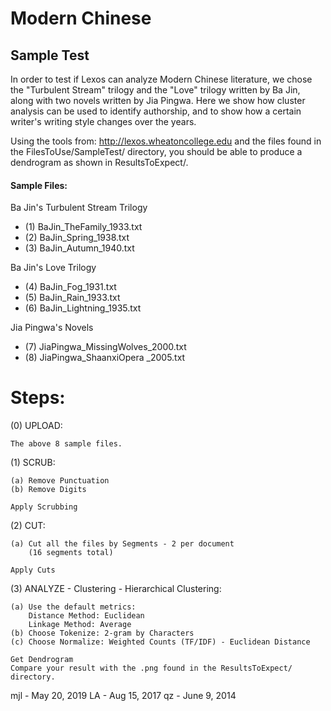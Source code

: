 # Modern Chinese

Sample Test
---------------------------------------------------------------------
In order to test if Lexos can analyze Modern Chinese literature, we 
chose the "Turbulent Stream" trilogy and the "Love" trilogy written 
by Ba Jin, along with two novels written by Jia Pingwa. Here we show how 
cluster analysis can be used to identify authorship, and to 
show how a certain writer's writing style changes over the years.

Using the tools from:   http://lexos.wheatoncollege.edu
and the files found in the FilesToUse/SampleTest/ directory, you 
should be able to produce a dendrogram as shown in ResultsToExpect/.

#### Sample Files:
Ba Jin's Turbulent Stream Trilogy

* (1) BaJin_TheFamily_1933.txt
* (2) BaJin_Spring_1938.txt
* (3) BaJin_Autumn_1940.txt

Ba Jin's Love Trilogy

* (4) BaJin_Fog_1931.txt
* (5) BaJin_Rain_1933.txt
* (6) BaJin_Lightning_1935.txt

Jia Pingwa's Novels

* (7) JiaPingwa_MissingWolves_2000.txt
* (8) JiaPingwa_ShaanxiOpera _2005.txt


Steps:
=====================================================================
(0) UPLOAD:

    The above 8 sample files.

(1) SCRUB:

    (a) Remove Punctuation
    (b) Remove Digits
    
    Apply Scrubbing
(2) CUT: 

    (a) Cut all the files by Segments - 2 per document
        (16 segments total)
    
    Apply Cuts
    
(3) ANALYZE - Clustering - Hierarchical Clustering:

    (a) Use the default metrics:
        Distance Method: Euclidean
        Linkage Method: Average
    (b) Choose Tokenize: 2-gram by Characters
    (c) Choose Normalize: Weighted Counts (TF/IDF) - Euclidean Distance
    
    Get Dendrogram
    Compare your result with the .png found in the ResultsToExpect/ directory.




mjl - May 20, 2019
LA - Aug 15, 2017
qz - June 9, 2014
